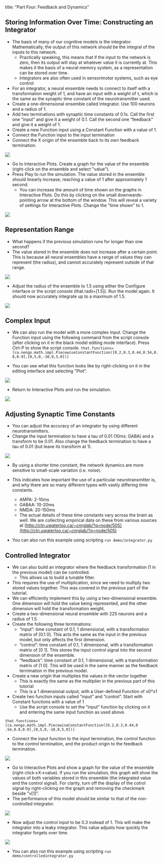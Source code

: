 title: "Part Four: Feedback and Dynamics"

## Storing Information Over Time: Constructing an Integrator

  * The basis of many of our cognitive models is the integrator. Mathematically, the output of this network should be the integral of the inputs to this network. 
    * Practically speaking, this means that if the input to the network is zero, then its output will stay at whatever value it is currently at. This makes it the basis of a neural memory system, as a representation can be stored over time.
    * Integrators are also often used in sensorimotor systems, such as eye control
  * For an integrator, a neural ensemble needs to connect to itself with a transformation weight of 1, and have an input with a weight of τ, which is the same as the synaptic time constant of the neurotransmitter used.
  * Create a one-dimensional ensemble called Integrator. Use 100 neurons and a radius of 1.
  * Add two terminations with synaptic time constants of 0.1s. Call the first one “input” and give it a weight of 0.1. Call the second one “feedback” and give it a weight of 1.
  * Create a new Function input using a Constant Function with a value of 1.
  * Connect the Function input to the input termination
  * Connect the X origin of the ensemble back to its own feedback termination.

![](/files/p4-101.png)

  * Go to Interactive Plots. Create a graph for the value of the ensemble (right-click on the ensemble and select "value").
  * Press Play to run the simulation. The value stored in the ensemble should linearly increase, reaching a value of 1 after approximately 1 second. 
    * You can increase the amount of time shown on the graphs in Interactive Plots. Do this by clicking on the small downwards-pointing arrow at the bottom of the window. This will reveal a variety of settings for Interactive Plots. Change the "time shown" to 1.

![](/files/p4-102.png)

## Representation Range

  * What happens if the previous simulation runs for longer than one second?
  * The value stored in the ensemble does not increase after a certain point. This is because all neural ensembles have a range of values they can represent (the radius), and cannot accurately represent outside of that range.

![](/files/p4-103.png)

  * Adjust the radius of the ensemble to 1.5 using either the Configure interface or the script console (that.radii=[1.5]). Run the model again. It should now accurately integrate up to a maximum of 1.5.

![](/files/p4-104.png)

## Complex Input

  * We can also run the model with a more complex input. Change the Function input using the following command from the script console (after clicking on it in the black model editing mode interface). Press Ctrl-P to show the script console. ` that.functions=[ca.nengo.math.impl.PiecewiseConstantFunction([0.2,0.3,0.44,0.54,0.8,0.9],[0,5,0,-10,0,5,0])] `

  * You can see what this function looks like by right-clicking on it in the editing interface and selecting "Plot".

![](/files/p4-5.png)

  * Return to Interactive Plots and run the simulation.

![](/files/p4-105.png)

## Adjusting Synaptic Time Constants

  * You can adjust the accuracy of an integrator by using different neurotransmitters.
  * Change the input termination to have a tau of 0.01 (10ms: GABA) and a transform to be 0.01. Also change the feedback termination to have a tau of 0.01 (but leave its transform at 1).

![](/files/p4-106.png)

  * By using a shorter time constant, the network dynamics are more sensitive to small-scale variation (i.e. noise).
  * This indicates how important the use of a particular neurotransmitter is, and why there are so many different types with vastly differing time constants.

    * AMPA: 2-10ms
    * GABAA: 10-20ms
    * NMDA: 20-150ms
    * The actual details of these time constants vary across the brain as well. We are collecting empirical data on these from various sources at [http://ctn.uwaterloo.ca/~cnrglab/?q=node/505](http://ctn.uwaterloo.ca/~cnrglab/?q=node/505)
  * You can also run this example using scripting ` run demo/integrator.py `

## Controlled Integrator

  * We can also build an integrator where the feedback transformation (1 in the previous model) can be controlled. 
    * This allows us to build a tunable filter.
  * This requires the use of multiplication, since we need to multiply two stored values together. This was covered in the previous part of the tutorial.
  * We can efficiently implement this by using a two-dimensional ensemble. One dimension will hold the value being represented, and the other dimension will hold the transformation weight.
  * Create a two-dimensional neural ensemble with 225 neurons and a radius of 1.5.
  * Create the following three terminations: 
    * “input”: time constant of 0.1, 1 dimensional, with a transformation matrix of [0.1 0]. This acts the same as the input in the previous model, but only affects the first dimension.
    * “control”: time constant of 0.1, 1 dimensional, with a transformation matrix of [0 1]. This stores the input control signal into the second dimension of the ensemble.
    * “feedback”: time constant of 0.1, 1 dimensional, with a transformation matrix of [1 0]. This will be used in the same manner as the feedback termination in the previous model.
  * Create a new origin that multiplies the values in the vector together 
    * This is exactly the same as the multiplier in the previous part of this tutorial
    * This is a 1 dimensional output, with a User-defined Function of x0*x1
  * Create two function inputs called “input” and “control”. Start with Constant functions with a value of 1 
    * Use the script console to set the “input” function by clicking on it and entering the same input function as used above.

` that.functions=[ca.nengo.math.impl.PiecewiseConstantFunction([0.2,0.3,0.44,0
.54,0.8,0.9],[0,5,0,-10,0,5,0])] `

  * Connect the input function to the input termination, the control function to the control termination, and the product origin to the feedback termination.

![](/files/p4-9.png)

  * Go to Interactive Plots and show a graph for the value of the ensemble (right-click->X->value). If you run the simulation, this graph will show the values of both variables stored in this ensemble (the integrated value and the control signal). For clarity, turn off the display of the cotrol signal by right-clicking on the graph and removing the checkmark beside "v[1]".
  * The performance of this model should be similar to that of the non-controlled integrator.

![](/files/p4-107.png)

  * Now adjust the control input to be 0.3 instead of 1. This will make the integrator into a leaky integrator. This value adjusts how quickly the integrator forgets over time.

![](/files/p4-108.png)

  * You can also run this example using scripting ` run demo/controlledintegrator.py `


